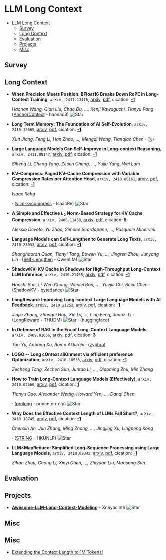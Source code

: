 # LLM Long Context

- [LLM Long Context](#llm-long-context) 
  - [Survey](#survey)
  - [Long Context](#long-context)
  - [Evaluation](#evaluation)
  - [Projects](#projects)
  - [Misc](#misc)


## Survey


## Long Context

- **When Precision Meets Position: BFloat16 Breaks Down RoPE in Long-Context
  Training**, `arXiv, 2411.13476`, [arxiv](http://arxiv.org/abs/2411.13476v1), [pdf](http://arxiv.org/pdf/2411.13476v1.pdf), cication: [**-1**](None) 

	 *Haonan Wang, Qian Liu, Chao Du, ..., Kenji Kawaguchi, Tianyu Pang* · ([AnchorContext](https://github.com/haonan3/AnchorContext) - haonan3) ![Star](https://img.shields.io/github/stars/haonan3/AnchorContext.svg?style=social&label=Star)
- **Long Term Memory: The Foundation of AI Self-Evolution**, `arXiv, 2410.15665`, [arxiv](http://arxiv.org/abs/2410.15665v2), [pdf](http://arxiv.org/pdf/2410.15665v2.pdf), cication: [**-1**](None) 

	 *Xun Jiang, Feng Li, Han Zhao, ..., Mengdi Wang, Tianqiao Chen* · ([𝕏](https://x.com/TankaChat/status/1857272126358880267))
- **Large Language Models Can Self-Improve in Long-context Reasoning**, `arXiv, 2411.08147`, [arxiv](http://arxiv.org/abs/2411.08147v1), [pdf](http://arxiv.org/pdf/2411.08147v1.pdf), cication: [**-1**](None) 

	 *Siheng Li, Cheng Yang, Zesen Cheng, ..., Yujiu Yang, Wai Lam*
- **KV-Compress: Paged KV-Cache Compression with Variable Compression Rates 
  per Attention Head**, `arXiv, 2410.00161`, [arxiv](http://arxiv.org/abs/2410.00161v2), [pdf](http://arxiv.org/pdf/2410.00161v2.pdf), cication: [**-1**](None) 

	 *Isaac Rehg*

	 · ([vllm-kvcompress](https://github.com/IsaacRe/vllm-kvcompress/tree/main?tab=readme-ov-file) - IsaacRe) ![Star](https://img.shields.io/github/stars/IsaacRe/vllm-kvcompress.svg?style=social&label=Star)
- **A Simple and Effective $L_2$ Norm-Based Strategy for KV Cache 
  Compression**, `arXiv, 2406.11430`, [arxiv](http://arxiv.org/abs/2406.11430v3), [pdf](http://arxiv.org/pdf/2406.11430v3.pdf), cication: [**5**](https://scholar.google.com/scholar?cites=5168052951707843815&as_sdt=2005&sciodt=0,5&hl=en&oe=ASCII)

	 *Alessio Devoto, Yu Zhao, Simone Scardapane, ..., Pasquale Minervini*
- **Language Models can Self-Lengthen to Generate Long Texts**, `arXiv, 2410.23933`, [arxiv](http://arxiv.org/abs/2410.23933v1), [pdf](http://arxiv.org/pdf/2410.23933v1.pdf), cication: [**-1**](None) 

	 *Shanghaoran Quan, Tianyi Tang, Bowen Yu, ..., Jingren Zhou, Junyang Lin* · ([Self-Lengthen](https://github.com/QwenLM/Self-Lengthen) - QwenLM) ![Star](https://img.shields.io/github/stars/QwenLM/Self-Lengthen.svg?style=social&label=Star)
- **ShadowKV: KV Cache in Shadows for High-Throughput Long-Context LLM 
  Inference**, `arXiv, 2410.21465`, [arxiv](http://arxiv.org/abs/2410.21465v1), [pdf](http://arxiv.org/pdf/2410.21465v1.pdf), cication: [**-1**](None)

	 *Hanshi Sun, Li-Wen Chang, Wenlei Bao, ..., Yuejie Chi, Beidi Chen* · ([ShadowKV](https://github.com/bytedance/ShadowKV) - bytedance) ![Star](https://img.shields.io/github/stars/bytedance/ShadowKV.svg?style=social&label=Star)
- **LongReward: Improving Long-context Large Language Models with AI 
  Feedback**, `arXiv, 2410.21252`, [arxiv](http://arxiv.org/abs/2410.21252v1), [pdf](http://arxiv.org/pdf/2410.21252v1.pdf), cication: [**-1**](None)

	 *Jiajie Zhang, Zhongni Hou, Xin Lv, ..., Ling Feng, Juanzi Li* · ([LongReward](https://github.com/THUDM/LongReward) - THUDM) ![Star](https://img.shields.io/github/stars/THUDM/LongReward.svg?style=social&label=Star) · ([huggingface](https://huggingface.co/datasets/THUDM/LongReward-10k))
- **In Defense of RAG in the Era of Long-Context Language Models**, `arXiv, 2409.01666`, [arxiv](http://arxiv.org/abs/2409.01666v1), [pdf](http://arxiv.org/pdf/2409.01666v1.pdf), cication: [**3**](https://scholar.google.com/scholar?cites=3261789221345650637&as_sdt=2005&sciodt=0,5&hl=en&oe=ASCII) 

	 *Tan Yu, Anbang Xu, Rama Akkiraju* · ([zyphra](https://www.zyphra.com/post/reaching-1b-context-length-with-rag))
- **LOGO -- Long cOntext aliGnment via efficient preference Optimization**, `arXiv, 2410.18533`, [arxiv](http://arxiv.org/abs/2410.18533v1), [pdf](http://arxiv.org/pdf/2410.18533v1.pdf), cication: [**-1**](None) 

	 *Zecheng Tang, Zechen Sun, Juntao Li, ..., Qiaoming Zhu, Min Zhang*
- **How to Train Long-Context Language Models (Effectively)**, `arXiv, 2410.02660`, [arxiv](http://arxiv.org/abs/2410.02660v1), [pdf](http://arxiv.org/pdf/2410.02660v1.pdf), cication: [**1**](https://scholar.google.com/scholar?cites=16129934205797752579&as_sdt=2005&sciodt=0,5&hl=en&oe=ASCII) 

	 *Tianyu Gao, Alexander Wettig, Howard Yen, ..., Danqi Chen*

	 · ([prolong](https://github.com/princeton-nlp/prolong?tab=readme-ov-file) - princeton-nlp) ![Star](https://img.shields.io/github/stars/princeton-nlp/prolong.svg?style=social&label=Star)
- **Why Does the Effective Context Length of LLMs Fall Short?**, `arXiv, 2410.18745`, [arxiv](http://arxiv.org/abs/2410.18745v1), [pdf](http://arxiv.org/pdf/2410.18745v1.pdf), cication: [**-1**](None) 

	 *Chenxin An, Jun Zhang, Ming Zhong, ..., Jingjing Xu, Lingpeng Kong*

	 · ([STRING](https://github.com/HKUNLP/STRING) - HKUNLP) ![Star](https://img.shields.io/github/stars/HKUNLP/STRING.svg?style=social&label=Star)
- **LLM$\times$MapReduce: Simplified Long-Sequence Processing using Large 
  Language Models**, `arXiv, 2410.09342`, [arxiv](http://arxiv.org/abs/2410.09342v1), [pdf](http://arxiv.org/pdf/2410.09342v1.pdf), cication: [**-1**](None)

	 *Zihan Zhou, Chong Li, Xinyi Chen, ..., Zhiyuan Liu, Maosong Sun*

## Evaluation


## Projects

- [**Awesome-LLM-Long-Context-Modeling**](https://github.com/Xnhyacinth/Awesome-LLM-Long-Context-Modeling) - Xnhyacinth ![Star](https://img.shields.io/github/stars/Xnhyacinth/Awesome-LLM-Long-Context-Modeling.svg?style=social&label=Star) 

## Misc
## Misc
- [Extending the Context Length to 1M Tokens!](http://qwenlm.github.io/blog/qwen2.5-turbo/) 